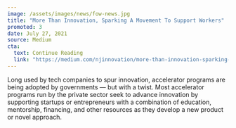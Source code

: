 ```yaml
---
image: /assets/images/news/fow-news.jpg
title: "More Than Innovation, Sparking A Movement To Support Workers"
promoted: 3
date: July 27, 2021
source: Medium
cta:
  text: Continue Reading
  link: "https://medium.com/njinnovation/more-than-innovation-sparking-a-movement-to-support-workers-4405e7e70a1"
---
```


Long used by tech companies to spur innovation, accelerator programs are being adopted by governments — but with a twist.
Most accelerator programs run by the private sector seek to advance innovation by supporting startups or entrepreneurs with a combination of education, mentorship, financing, and other resources as they develop a new product or novel approach.

